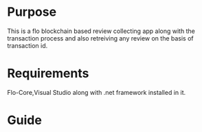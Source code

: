 # Purpose
This is a flo blockchain based review collecting app along with the transaction process and also retreiving any review on the basis of transaction id.
# Requirements
Flo-Core,Visual Studio along with .net framework installed in it.
# Guide
